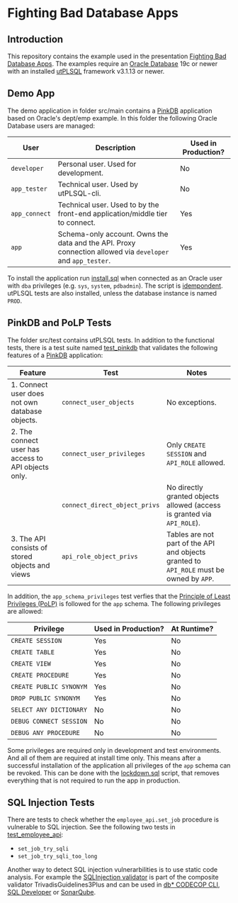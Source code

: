 # Fighting Bad Database Apps

## Introduction

This repository contains the example used in the presentation [Fighting Bad Database Apps](https://www.salvis.com/blog/talks/). The examples require an [Oracle Database](https://www.oracle.com/database/technologies/free-downloads.html) 19c or newer with an installed [utPLSQL](https://github.com/utPLSQL/utPLSQL) framework v3.1.13 or newer.

## Demo App

The demo application in folder src/main contains a [PinkDB](https://www.salvis.com/blog/2018/07/18/the-pink-database-paradigm-pinkdb/) application based on Oracle's dept/emp example. In this folder the following Oracle Database users are managed:

| User | Description | Used in Production? |
| ---- | ----------- | ------------------- |
| `developer` | Personal user. Used for development. | No |
| `app_tester` | Technical user. Used by utPLSQL-cli. | No |
| `app_connect` | Technical user. Used to by the front-end application/middle tier to connect. | Yes |
| `app` | Schema-only account. Owns the data and the API. Proxy connection allowed via `developer` and `app_tester`. | Yes |

To install the application run [install.sql](install.sql) when connected as an Oracle user with `dba` privileges (e.g. `sys`, `system`, `pdbadmin`). The script is [idempondent](https://en.wikipedia.org/wiki/Idempotence). utPLSQL tests are also installed, unless the database instance is named `PROD`. 

## PinkDB and PoLP Tests

The folder src/test contains utPLSQL tests. In addition to the functional tests, there is a test suite named [test_pinkdb](src/test/app/package/test_pinkdb.pks) that validates the following features of a [PinkDB](https://www.salvis.com/blog/2018/07/18/the-pink-database-paradigm-pinkdb/) application:

| Feature | Test | Notes |
| ------- | ---- | ----- |
| 1. Connect user does not own database objects. | `connect_user_objects` | No exceptions. |
| 2. The connect user has access to API objects only. | `connect_user_privileges` | Only `CREATE SESSION` and `API_ROLE` allowed. |
| | `connect_direct_object_privs` | No directly granted objects allowed (access is granted via `API_ROLE`). |
| 3. The API consists of stored objects and views | `api_role_object_privs` | Tables are not part of the API and objects granted to `API_ROLE` must be owned by `APP`. |

In addition, the `app_schema_privileges` test verfies that the [Principle of Least Privileges (PoLP)](https://en.wikipedia.org/wiki/Principle_of_least_privilege) is followed for the `app` schema. The following privileges are allowed:

| Privilege               | Used in Production? | At Runtime? |
| ----------------------- | ------------------- | ----------- |
| `CREATE SESSION`        | Yes | No |
| `CREATE TABLE`          | Yes | No |
| `CREATE VIEW`           | Yes | No |
| `CREATE PROCEDURE`      | Yes | No |
| `CREATE PUBLIC SYNONYM` | Yes | No |
| `DROP PUBLIC SYNONYM`   | Yes | No |
| `SELECT ANY DICTIONARY` | No  | No |
| `DEBUG CONNECT SESSION` | No  | No |
| `DEBUG ANY PROCEDURE`   | No  | No |

Some privileges are required only in development and test environments. And all of them are required at install time only. This means after a successful installation of the application all privileges of the `app` schema can be revoked. This can be done with the [lockdown.sql](lockdown.sql) script, that removes everything that is not required to run the app in production.

## SQL Injection Tests

There are tests to check whether the `employee_api.set_job` procedure is vulnerable to SQL injection. See the following two tests in [test_employee_api](src/test/app/package/test_employee_api.pks):

- `set_job_try_sqli`
- `set_job_try_sqli_too_long`

Another way to detect SQL injection vulnerarbilities is to use static code analysis. For example the [SQLInjection validator](https://github.com/Trivadis/plsql-cop-validators#sqlinjection) is part of the composite validator TrivadisGuidelines3Plus	and can be used in [db* CODECOP CLI](https://github.com/Trivadis/plsql-cop-validators#use-in-db-codecop), [SQL Developer](https://github.com/Trivadis/plsql-cop-validators#use-in-db-codecop-for-sql-developer) or [SonarQube](https://github.com/Trivadis/plsql-cop-validators#use-in-db-codecop-for-sonarqube).